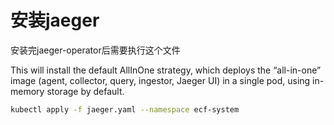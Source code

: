 # 安装jaeger

安装完jaeger-operator后需要执行这个文件

This will install the default AllInOne strategy, which deploys the “all-in-one” image (agent, collector, query, ingestor, Jaeger UI) in a single pod, using in-memory storage by default.

```bash
kubectl apply -f jaeger.yaml --namespace ecf-system
```